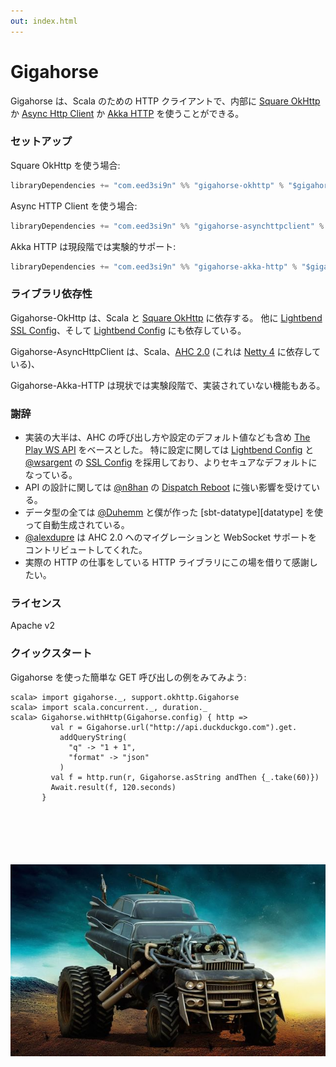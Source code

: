 ```yaml
---
out: index.html
---
```


  [AHC]: https://github.com/AsyncHttpClient/async-http-client/tree/1.9.x
  [netty]: http://netty.io
  [okhttp]: http://square.github.io/okhttp/
  [sslconfig]: https://github.com/typesafehub/ssl-config
  [config]: https://github.com/typesafehub/config
  [ws]: https://www.playframework.com/documentation/2.5.x/ScalaWS
  [dispatch]: https://dispatchhttp.org/Dispatch.html
  [contraband]: http://www.scala-sbt.org/contraband/
  [akkahttp]: http://doc.akka.io/docs/akka-http/current/scala.html
  [@wsargent]: https://github.com/wsargent
  [@n8han]: https://github.com/n8han
  [@Duhemm]: https://github.com/Duhemm
  [@alexdupre]: https://github.com/alexdupre

Gigahorse
=========

Gigahorse は、Scala のための HTTP クライアントで、内部に [Square OkHttp][okhttp] か [Async Http Client][AHC] か [Akka HTTP][akkahttp] を使うことができる。

### セットアップ

Square OkHttp を使う場合:

```scala
libraryDependencies += "com.eed3si9n" %% "gigahorse-okhttp" % "$gigahorse_version$"
```

Async HTTP Client を使う場合:

```scala
libraryDependencies += "com.eed3si9n" %% "gigahorse-asynchttpclient" % "$gigahorse_version$"
```

Akka HTTP は現段階では実験的サポート:

```scala
libraryDependencies += "com.eed3si9n" %% "gigahorse-akka-http" % "$gigahorse_version$"
```

### ライブラリ依存性

Gigahorse-OkHttp は、Scala と [Square OkHttp][okhttp] に依存する。
他に [Lightbend SSL Config][sslconfig]、そして [Lightbend Config][config] にも依存している。

Gigahorse-AsyncHttpClient は、Scala、[AHC 2.0][AHC] (これは [Netty 4][netty] に依存している)、

Gigahorse-Akka-HTTP は現状では実験段階で、実装されていない機能もある。

### 謝辞

- 実装の大半は、AHC の呼び出し方や設定のデフォルト値なども含め [The Play WS API][ws] をベースとした。
  特に設定に関しては [Lightbend Config][config] と [@wsargent][@wsargent] の [SSL Config][sslconfig]
  を採用しており、よりセキュアなデフォルトになっている。
- API の設計に関しては [@n8han][@n8han] の [Dispatch Reboot][dispatch] に強い影響を受けている。
- データ型の全ては [@Duhemm][@Duhemm] と僕が作った [sbt-datatype][datatype] を使って自動生成されている。
- [@alexdupre][@alexdupre] は AHC 2.0 へのマイグレーションと WebSocket サポートをコントリビュートしてくれた。
- 実際の HTTP の仕事をしている HTTP ライブラリにこの場を借りて感謝したい。

### ライセンス

Apache v2

### クイックスタート

Gigahorse を使った簡単な GET 呼び出しの例をみてみよう:

```console
scala> import gigahorse._, support.okhttp.Gigahorse
scala> import scala.concurrent._, duration._
scala> Gigahorse.withHttp(Gigahorse.config) { http =>
         val r = Gigahorse.url("http://api.duckduckgo.com").get.
           addQueryString(
             "q" -> "1 + 1",
             "format" -> "json"
           )
         val f = http.run(r, Gigahorse.asString andThen {_.take(60)})
         Await.result(f, 120.seconds)
       }
```

<div style="margin: 100px"></div>

![Gigahorse](../files/gigahorse.jpg)
